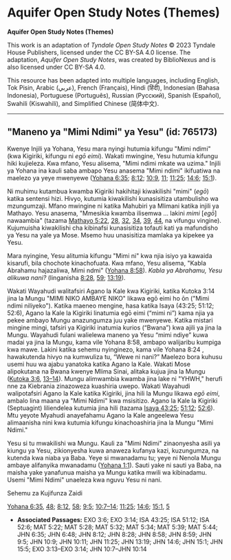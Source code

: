 # Aquifer Open Study Notes (Themes)

**Aquifer Open Study Notes (Themes)**

This work is an adaptation of *Tyndale Open Study Notes* © 2023 Tyndale House Publishers, licensed under the CC BY\-SA 4\.0 license. The adaptation, *Aquifer Open Study Notes*, was created by BiblioNexus and is also licensed under CC BY\-SA 4\.0\.

This resource has been adapted into multiple languages, including English, Tok Pisin, Arabic (عربي), French (Français), Hindi (हिंदी), Indonesian (Bahasa Indonesia), Portuguese (Português), Russian (Русский), Spanish (Español), Swahili (Kiswahili), and Simplified Chinese (简体中文).



--------------------------------

## "Maneno ya "Mimi Ndimi" ya Yesu" (id: 765173)

Kwenye Injili ya Yohana, Yesu mara nyingi hutumia kifungu "Mimi ndimi" (kwa Kigiriki, kifungu ni *egō eimi*). Wakati mwingine, Yesu hutumia kifungu hiki kujieleza. Kwa mfano, Yesu alisema, "Mimi ndimi mkate wa uzima." Injili ya Yohana ina kauli saba ambapo Yesu anasema "Mimi ndimi" ikifuatiwa na maelezo ya yeye mwenyewe ([Yohana 6:35](https://ref.ly/John6:35); [8:12](https://ref.ly/John8:12); [10:9](https://ref.ly/John10:9), [11](https://ref.ly/John10:11); [11:25](https://ref.ly/John11:25); [14:6](https://ref.ly/John14:6); [15:1](https://ref.ly/John15:1)).

Ni muhimu kutambua kwamba Kigiriki hakihitaji kiwakilishi "mimi" (*egō*) katika sentensi hizi. Hivyo, kutumia kiwakilishi kunasisitiza utambulisho wa mzungumzaji. Mfano mwingine ni katika Mahubiri ya Mlimani katika injili ya Mathayo. Yesu anasema, "Mmesikia kwamba ilisemwa … lakini *mimi* \[*egō*] nawaambia" (tazama [Mathayo 5:22](https://ref.ly/Matt5:22), [28](https://ref.ly/Matt5:28), [32](https://ref.ly/Matt5:32), [34](https://ref.ly/Matt5:34), [39](https://ref.ly/Matt5:39), [44](https://ref.ly/Matt5:44), na vifungu vingine). Kujumuisha kiwakilishi cha kibinafsi kunasisitiza tofauti kati ya mafundisho ya Yesu na yale ya Mose. Msemo huu unasisitiza mamlaka ya kipekee ya Yesu.

Mara nyingine, Yesu alitumia kifungu "Mimi ni" kwa njia isiyo ya kawaida kisarufi, bila chochote kinachofuata. Kwa mfano, Yesu alisema, "Kabla Abrahamu hajazaliwa, Mimi ndmi" ([Yohana 8:58](https://ref.ly/John8:58)). *Kabla ya Abrahamu, Yesu alikuwa nani?* (linganisha [8:28](https://ref.ly/John8:28), [59](https://ref.ly/John8:59); [13:19](https://ref.ly/John13:19)).

Wakati Wayahudi walitafsiri Agano la Kale kwa Kigiriki, katika Kutoka 3:14 jina la Mungu "MIMI NIKO AMBAYE NIKO" likawa egō eimi ho ōn ("Mimi ndimi niliyeko"). Katika maeneo mengine, hasa katika Isaya (43:25; 51:12; 52:6\), Agano la Kale la Kigiriki linatumia egō eimi (“mimi ni”) kama njia ya pekee ambayo Mungu anazungumza juu yake mwenyewe. Katika mistari mingine mingi, tafsiri ya Kigiriki inatumia kurios (“Bwana”) kwa ajili ya jina la Mungu. Wayahudi fulani walielewa maneno ya Yesu “mimi ndiye” kuwa madai ya jina la Mungu, kama vile Yohana 8:58, ambapo walijaribu kumpiga kwa mawe. Lakini katika sehemu nyinginezo, kama vile Yohana 8:24 , hawakutenda hivyo na kumwuliza tu, “Wewe ni nani?” Maelezo bora kuhusu usemi huu wa ajabu yanatoka katika Agano la Kale. Wakati Mose alipokutana na Bwana kwenye Mlima Sinai, alitaka kujua jina la Mungu ([Kutoka 3:6](https://ref.ly/Exod3:6), [13–14](https://ref.ly/Exod3:13-Exod3:14)). Mungu alimwambia kwamba jina lake ni "YHWH," herufi nne za Kiebrania zinazoweza kuashiria uwepo. Wakati Wayahudi walipotafsiri Agano la Kale katika Kigiriki, jina hili la Mungu likawa *egō eimi*, ambalo lina maana ya "Mimi Ndimi" kwa msisitizo. Agano la Kale la Kigiriki (Septuagint) liliendelea kutumia jina hili (tazama [Isaya 43:25](https://ref.ly/Isa43:25); [51:12](https://ref.ly/Isa51:12); [52:6](https://ref.ly/Isa52:6)). Mtu yeyote Myahudi anayefahamu Agano la Kale angeelewa Yesu alimaanisha nini kwa kutumia kifungu kinachoashiria jina la Mungu "Mimi Ndimi."

Yesu si tu mwakilishi wa Mungu. Kauli za "Mimi Ndimi" zinaonyesha asili ya kiungu ya Yesu, zikionyesha kuwa anaweza kufanya kazi, kuzungumza, na kutenda kwa niaba ya Baba. Yeye si mwanadamu tu; yeye ni Nenola Mungu ambaye alifanyika mwanadamu ([Yohana 1:1](https://ref.ly/John1:1)). Sauti yake ni sauti ya Baba, na maisha yake yanafunua maisha ya Mungu katika mwili wa kibinadamu. Usemi "Mimi Ndimi" unaeleza kwa nguvu Yesu ni nani.

Sehemu za Kujifunza Zaidi

[Yohana 6:35](https://ref.ly/John6:35), [48](https://ref.ly/John6:48); [8:12](https://ref.ly/John8:12), [58](https://ref.ly/John8:58); [9:5;](https://ref.ly/John9:5) [10:7–14](https://ref.ly/John10:7-John10:14); [11:25](https://ref.ly/John11:25); [14:6](https://ref.ly/John14:6); [15:1](https://ref.ly/John15:1), [5](https://ref.ly/John15:5)

* **Associated Passages:** EXO 3:6; EXO 3:14; ISA 43:25; ISA 51:12; ISA 52:6; MAT 5:22; MAT 5:28; MAT 5:32; MAT 5:34; MAT 5:39; MAT 5:44; JHN 6:35; JHN 6:48; JHN 8:12; JHN 8:28; JHN 8:58; JHN 8:59; JHN 9:5; JHN 10:9; JHN 10:11; JHN 11:25; JHN 13:19; JHN 14:6; JHN 15:1; JHN 15:5; EXO 3:13–EXO 3:14; JHN 10:7–JHN 10:14

